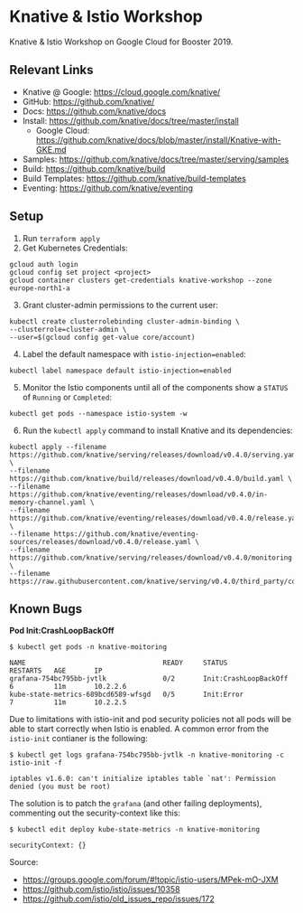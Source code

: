 # Knative & Istio Workshop

Knative &amp; Istio Workshop on Google Cloud for Booster 2019.

## Relevant Links

* Knative @ Google: https://cloud.google.com/knative/
* GitHub: https://github.com/knative/
* Docs: https://github.com/knative/docs
* Install: https://github.com/knative/docs/tree/master/install
  * Google Cloud: https://github.com/knative/docs/blob/master/install/Knative-with-GKE.md
* Samples: https://github.com/knative/docs/tree/master/serving/samples
* Build: https://github.com/knative/build
* Build Templates: https://github.com/knative/build-templates
* Eventing: https://github.com/knative/eventing

## Setup

1. Run `terraform apply`
2. Get Kubernetes Credentials:

```
gcloud auth login
gcloud config set project <project>
gcloud container clusters get-credentials knative-workshop --zone europe-north1-a
```

3. Grant cluster-admin permissions to the current user:

```
kubectl create clusterrolebinding cluster-admin-binding \
--clusterrole=cluster-admin \
--user=$(gcloud config get-value core/account)
```

4. Label the default namespace with `istio-injection=enabled`:

```
kubectl label namespace default istio-injection=enabled
```

5. Monitor the Istio components until all of the components show a `STATUS` of `Running` or `Completed`:

```
kubectl get pods --namespace istio-system -w
```

6. Run the `kubectl apply` command to install Knative and its dependencies:

```
kubectl apply --filename https://github.com/knative/serving/releases/download/v0.4.0/serving.yaml \
--filename https://github.com/knative/build/releases/download/v0.4.0/build.yaml \
--filename https://github.com/knative/eventing/releases/download/v0.4.0/in-memory-channel.yaml \
--filename https://github.com/knative/eventing/releases/download/v0.4.0/release.yaml \
--filename https://github.com/knative/eventing-sources/releases/download/v0.4.0/release.yaml \
--filename https://github.com/knative/serving/releases/download/v0.4.0/monitoring.yaml \
--filename https://raw.githubusercontent.com/knative/serving/v0.4.0/third_party/config/build/clusterrole.yaml
```

## Known Bugs

**Pod Init:CrashLoopBackOff**

```
$ kubectl get pods -n knative-moitoring

NAME                                  READY     STATUS                  RESTARTS   AGE       IP
grafana-754bc795bb-jvtlk              0/2       Init:CrashLoopBackOff   6          11m       10.2.2.6
kube-state-metrics-689bcd6589-wfsgd   0/5       Init:Error              7          11m       10.2.2.5
```

Due to limitations with istio-init and pod security policies not all pods will
be able to start correctly when Istio is enabled. A common error from the
`istio-init` contianer is the following:

```
$ kubectl get logs grafana-754bc795bb-jvtlk -n knative-monitoring -c istio-init -f

iptables v1.6.0: can't initialize iptables table `nat': Permission denied (you must be root)
```

The solution is to patch the `grafana` (and other failing deployments),
commenting out the security-context like this:

```
$ kubectl edit deploy kube-state-metrics -n knative-monitoring

securityContext: {}
```

Source:
* https://groups.google.com/forum/#!topic/istio-users/MPek-mO-JXM
* https://github.com/istio/istio/issues/10358
* https://github.com/istio/old_issues_repo/issues/172
